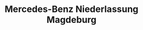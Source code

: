 ---
title: "Mercedes-Benz Niederlassung Magdeburg"
url: /magdeburg/mercedes-benz-niederlassung-magdeburg/
shop: Autohaus
---